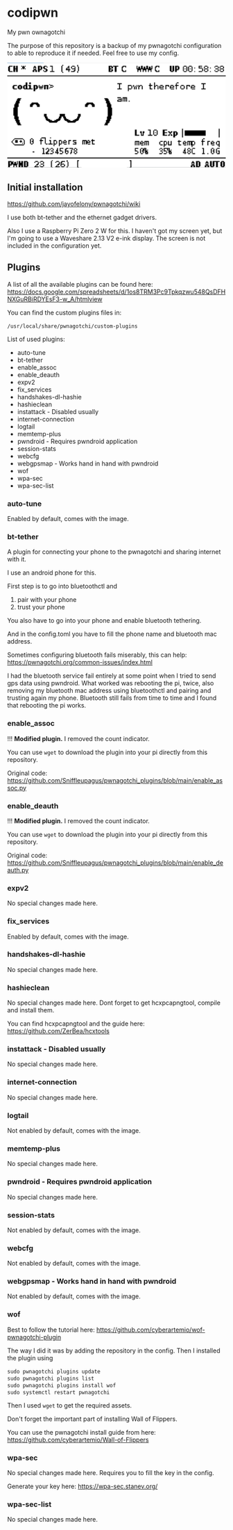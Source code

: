 # codipwn
My pwn ownagotchi

The purpose of this repository is a backup of my pwnagotchi configuration to able to reproduce it if needed. Feel free to use my config.  

![alt text](image.png)

## Initial installation 
https://github.com/jayofelony/pwnagotchi/wiki

I use both bt-tether and the ethernet gadget drivers. 

Also I use a Raspberry Pi Zero 2 W for this. I haven't got my screen yet, but I'm going to use a Waveshare 2.13 V2 e-ink display. The screen is not included in the configuration yet. 

## Plugins 
A list of all the available plugins can be found here: 
https://docs.google.com/spreadsheets/d/1os8TRM3Pc9Tpkqzwu548QsDFHNXGuRBiRDYEsF3-w_A/htmlview


You can find the custom plugins files in: 
```
/usr/local/share/pwnagotchi/custom-plugins
```

List of used plugins: 
- auto-tune 
- bt-tether
- enable_assoc
- enable_deauth
- expv2
- fix_services
- handshakes-dl-hashie
- hashieclean
- instattack - Disabled usually 
- internet-connection 
- logtail 
- memtemp-plus
- pwndroid - Requires pwndroid application
- session-stats 
- webcfg
- webgpsmap - Works hand in hand with pwndroid
- wof
- wpa-sec
- wpa-sec-list

### auto-tune 
Enabled by default, comes with the image. 

### bt-tether
A plugin for connecting your phone to the pwnagotchi and sharing internet with it. 

I use an android phone for this. 

First step is to go into bluetoothctl and 
1. pair with your phone
2. trust your phone 

You also have to go into your phone and enable bluetooth tethering.  

And in the config.toml you have to fill the phone name and bluetooth mac address. 

Sometimes configuring bluetooth fails miserably, this can help: 
https://pwnagotchi.org/common-issues/index.html

I had the bluetooth service fail entirely at some point when I tried to send gps data using pwndroid. What worked was rebooting the pi, twice, also removing my bluetooth mac address using bluetoothctl and pairing and trusting again my phone. 
Bluetooth still fails from time to time and I found that rebooting the pi works.   

### enable_assoc
!!! **Modified plugin.** I removed the count indicator. 

You can use `wget` to download the plugin into your pi directly from this repository. 

Original code: https://github.com/Sniffleupagus/pwnagotchi_plugins/blob/main/enable_assoc.py

### enable_deauth
!!! **Modified plugin.** I removed the count indicator. 

You can use `wget` to download the plugin into your pi directly from this repository. 

Original code: https://github.com/Sniffleupagus/pwnagotchi_plugins/blob/main/enable_deauth.py

### expv2
No special changes made here. 

### fix_services
Enabled by default, comes with the image. 

### handshakes-dl-hashie
No special changes made here. 

### hashieclean
No special changes made here. Dont forget to get hcxpcapngtool, compile and install them. 

You can find hcxpcapngtool and the guide here: 
https://github.com/ZerBea/hcxtools

### instattack - Disabled usually 
No special changes made here. 

### internet-connection 
No special changes made here. 

### logtail 
Not enabled by default, comes with the image. 

### memtemp-plus
No special changes made here. 

### pwndroid - Requires pwndroid application
No special changes made here. 

### session-stats 
Not enabled by default, comes with the image. 

### webcfg
Not enabled by default, comes with the image. 

### webgpsmap - Works hand in hand with pwndroid
Not enabled by default, comes with the image. 

### wof
Best to follow the tutorial here:
https://github.com/cyberartemio/wof-pwnagotchi-plugin

The way I did it was by adding the repository in the config. Then I installed the plugin using 

```
sudo pwnagotchi plugins update 
sudo pwnagotchi plugins list 
sudo pwnagotchi plugins install wof 
sudo systemctl restart pwnagotchi 
```

Then I used `wget` to get the required assets. 

Don't forget the important part of installing Wall of Flippers. 

You can use the pwnagotchi install guide from here: 
https://github.com/cyberartemio/Wall-of-Flippers

### wpa-sec
No special changes made here. Requires you to fill the key in the config. 

Generate your key here: https://wpa-sec.stanev.org/

### wpa-sec-list

No special changes made here. 